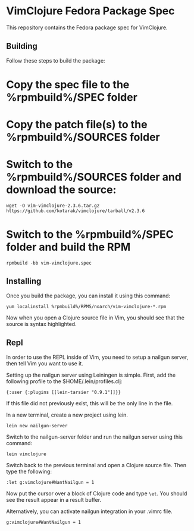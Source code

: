 VimClojure Fedora Package Spec
==============================

This repository contains the Fedora package spec for VimClojure.

Building
--------

Follow these steps to build the package:

# Copy the spec file to the %rpmbuild%/SPEC folder
# Copy the patch file(s) to the %rpmbuild%/SOURCES folder
# Switch to the %rpmbuild%/SOURCES folder and download the source:
    wget -O vim-vimclojure-2.3.6.tar.gz https://github.com/kotarak/vimclojure/tarball/v2.3.6
# Switch to the %rpmbuild%/SPEC folder and build the RPM
    rpmbuild -bb vim-vimclojure.spec

Installing
----------

Once you build the package, you can install it using this command:

    yum localinstall %rpmbuild%/RPMS/noarch/vim-vimclojure-*.rpm

Now when you open a Clojure source file in Vim, you should see that the source is syntax highlighted.

Repl
----

In order to use the REPL inside of Vim, you need to setup a nailgun server, then tell Vim you want to use it.

Setting up the nailgun server using Leiningen is simple. First, add the following profile to the $HOME/.lein/profiles.clj:

    {:user {:plugins [[lein-tarsier "0.9.1"]]}}

If this file did not previously exist, this will be the only line in the file.

In a new terminal, create a new project using lein.

    lein new nailgun-server

Switch to the nailgun-server folder and run the nailgun server using this command:

    lein vimclojure

Switch back to the previous terminal and open a Clojure source file. Then type the following:

    :let g:vimclojure#WantNailgun = 1

Now put the cursor over a block of Clojure code and type `\et`. You should see the result appear in a result buffer.

Alternatively, you can activate nailgun integration in your .vimrc file.

    g:vimclojure#WantNailgun = 1
